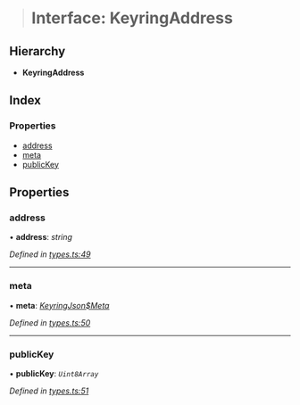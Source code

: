 > # Interface: KeyringAddress

## Hierarchy

* **KeyringAddress**

## Index

### Properties

* [address](_types_.keyringaddress.md#address)
* [meta](_types_.keyringaddress.md#meta)
* [publicKey](_types_.keyringaddress.md#publickey)

## Properties

###  address

• **address**: *string*

*Defined in [types.ts:49](https://github.com/polkadot-js/ui/blob/6f5b3c9/packages/ui-keyring/src/types.ts#L49)*

___

###  meta

• **meta**: *[KeyringJson$Meta](_types_.keyringjson_meta.md)*

*Defined in [types.ts:50](https://github.com/polkadot-js/ui/blob/6f5b3c9/packages/ui-keyring/src/types.ts#L50)*

___

###  publicKey

• **publicKey**: *`Uint8Array`*

*Defined in [types.ts:51](https://github.com/polkadot-js/ui/blob/6f5b3c9/packages/ui-keyring/src/types.ts#L51)*